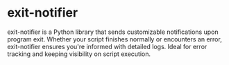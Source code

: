 # exit-notifier
exit-notifier is a Python library that sends customizable notifications upon program exit. Whether your script finishes normally or encounters an error, exit-notifier ensures you're informed with detailed logs. Ideal for error tracking and keeping visibility on script execution.
